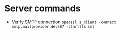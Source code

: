 # Server commands

* Verify SMTP connection `openssl s_client -connect smtp.mailprovider.de:587 -starttls smt`

